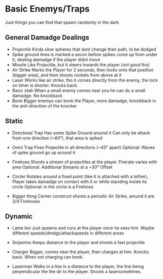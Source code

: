 # Basic Enemys/Traps
Just things you can find that spawn randomly in the dark

## General Damadge Dealings
- Projectile
Kinda slow spheres that dont change their path, to be dodged
- Spike ground
Area is marked a secon before spikes come up from under it, dealing damadge if the player didnt move
- Missile
Like Projectile, but it steers towards the player (not good tho)
- Air Strike
Marks the Player for 2 seconds, then locks onto that position (bigger area), and then shoots rockets from above at it
- Laser
Works like air strike, tho it comes directly from the enemy, the lock on timer is shorter. Knocks back.
- Basic stab
When a small enemy comes near you he can do a small damadge. No knockback
- Bonk
Bigger enemys can bonk the Player, more damadge, knockback in the anti-direction of the knocker

## Static
- Directonal Trap
Has some Spike Ground around it
Can only be attack from one direction (~60°), that area is spiked

- Omni Trap
Fires Projectile in all directions (~45° apart)
Optional: Waves of spike ground go up around it

- Firehose
Shoots a stream of projectiles at the player. Firerate varies with area
Optional: Additional Streams at a ~30° Offset

- Circler
Rotates around a fixed point (like it is attached with a tether), Player takes damadge on contact with it or while standing inside its circle
Optional: in the circle is a Firehose

- Bigger thing
Center construct shoots a periodic Air Strike, around it are 2/4 Firehoses

## Dynamic
- Lame boi
Just spawns and runs at the player once he sees him. Maybe different speeds/dmdgs/attackspeeds in different areas

- Sniperino
Keeps distance to the player and shoots a fast projectile

- Charger
Bigger, comes near the player, then charges at him. Knocks back. When not charging can bonk.

- Laserman
Walks in a line in a distance to the player, the line being perpendicular the the dir to the player.
Shoots a lasersometimes.